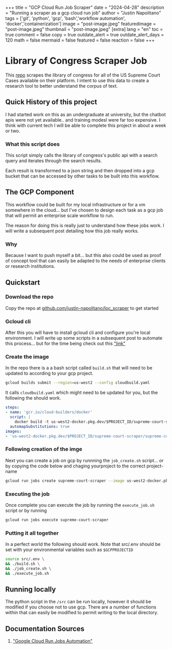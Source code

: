 +++
title =  "GCP Cloud Run Job Scraper"
date = "2024-04-28"
description = "Running a scraper as a gcp cloud run job"
author = "Justin Napolitano"
tags = ['git', 'python', 'gcp', 'bash','workflow automation', 'docker','containerization']
image = "post-image.jpeg"
featuredimage = "post-image.jpeg"
thumbnail = "post-image.jpeg"
[extra]
lang = "en"
toc = true
comment = false
copy = true
outdate_alert = true
outdate_alert_days = 120
math = false
mermaid = false
featured = false
reaction = false
+++


# Library of Congress Scraper Job
This [repo](https://github.com/justin-napolitano/loc_scraper) scrapes the library of congress for all of the US Supreme Court Cases available on their platform. I intent to use this data to create a research tool to better understand the corpus of text. 

## Quick History of this project
I had started work on this as an undergraduate at university, but the chatbot apis were not yet available.. and training modesl were far too expensive. I think with current tech I will be able to complete this project in about a week or two. 

### What this script does
This script simply calls the library of congress's public api with a search query and iterates through the search results.

Each result is transformed to a json string and then dropped into a gcp bucket that can be accessed by other tasks to be built into this workflow. 

## The GCP Component
This workflow could be built for my local infrastructure or for a vm somewhere in the cloud... but I've chosen to design each task as a gcp job that will permit an enterprise scale workflow to run.

The reason for doing this is really just to understand how these jobs work. I will write a subsequent post detailing how this job really works. 

### Why
Because I want to push myself a bit... but this also could be used as proof of concept tool that can easily be adapted to the needs of enterprise clients or research institutions.

## Quickstart

### Download the repo

Copy the repo at [github.com/justin-napolitano/loc_scraper](https://github.com/justin-napolitano/loc_scraper) to get started

### Gcloud cli
After this you will have to install gcloud cli and configure you're local environment. I will write up some scripts in a subsequent post to automate this process... but for the time being check out this ["link"](https://cloud.google.com/sdk/docs/install)

### Create the image

In the repo there is a a bash script called ```build.sh``` that will need to be updated to according to your gcp project.

```bash
gcloud builds submit --region=us-west2 --config cloudbuild.yaml
```

It calls ```cloudbuild.yaml``` which might need to be updated for you, but the following the should work.

```yaml
steps:
- name: 'gcr.io/cloud-builders/docker'
  script: |
    docker build -t us-west2-docker.pkg.dev/$PROJECT_ID/supreme-court-scraper/supreme-court-scraper-image:dev .
  automapSubstitutions: true
images:
- 'us-west2-docker.pkg.dev/$PROJECT_ID/supreme-court-scraper/supreme-court-scraper-image:dev'
```

### Following creation of the imge 
Next you can create a job on gcp by runnning the ```job_create.sh``` script... or by copying the code below and chaging yourproject to the correct project-name

```bash
gcloud run jobs create supreme-court-scraper --image us-west2-docker.pkg.dev/yourproject/supreme-court-scraper/supreme-court-scraper-image:dev \
```

### Executing the job

Once complete you can execute the job by running the ```execute_job.sh``` script or by running 

```bash
gcloud run jobs execute supreme-court-scraper
```

### Putting it all together

In a perfect world the following should work. Note that src/.env should be set with your environmental variables such as ```$GCPPROJECTID``` 

```bash
source src/.env \
&& ./build.sh \ 
&& ./job_create.sh \
&& ./execute_job.sh
```

## Running locally

The python script in the ```/src``` can be run locally, however it should be modified if you choose not to use gcp.  There are a number of functions within that can easily be modified to permit writing to the local directory. 


## Documentation Sources
1. ["Google Cloud Run Jobs Automation"](https://cloud.google.com/run/docs/create-jobs)
